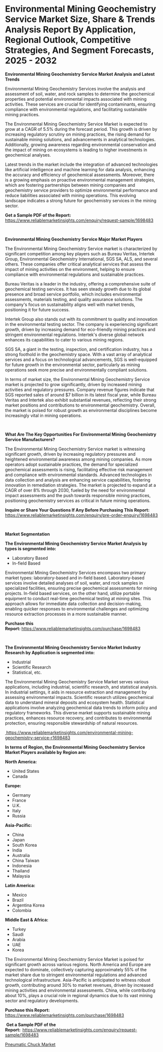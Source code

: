 <p><h1>Environmental Mining Geochemistry Service Market Size, Share & Trends Analysis Report By Application, Regional Outlook, Competitive Strategies, And Segment Forecasts, 2025 - 2032</h1></p><p><strong>Environmental Mining Geochemistry Service Market Analysis and Latest Trends</strong></p>
<p><p>Environmental Mining Geochemistry Services involve the analysis and assessment of soil, water, and rock samples to determine the geochemical properties and potential environmental impacts associated with mining activities. These services are crucial for identifying contaminants, ensuring compliance with environmental regulations, and facilitating sustainable mining practices.</p><p>The Environmental Mining Geochemistry Service Market is expected to grow at a CAGR of 5.5% during the forecast period. This growth is driven by increasing regulatory scrutiny on mining practices, the rising demand for sustainable mining solutions, and advancements in analytical technologies. Additionally, growing awareness regarding environmental conservation and the impact of mining on ecosystems is leading to higher investments in geochemical analyses.</p><p>Latest trends in the market include the integration of advanced technologies like artificial intelligence and machine learning for data analysis, enhancing the accuracy and efficiency of geochemical assessments. Moreover, there is a growing emphasis on proactive environmental management strategies, which are fostering partnerships between mining companies and geochemistry service providers to optimize environmental performance and reduce liabilities associated with mining operations. This evolving landscape indicates a strong future for geochemistry services in the mining sector.</p></p>
<p><strong>Get a Sample PDF of the Report:&nbsp;</strong> <a href="https://www.reliablemarketinsights.com/enquiry/request-sample/1698483?utm_campaign=1887&utm_medium=2&utm_source=Github&utm_content=ia&utm_term=09012025&utm_id=environmental-mining-geochemistry-service">https://www.reliablemarketinsights.com/enquiry/request-sample/1698483</a></p>
<p>&nbsp;</p>
<p><strong>Environmental Mining Geochemistry Service Major Market Players</strong></p>
<p><p>The Environmental Mining Geochemistry Service market is characterized by significant competition among key players such as Bureau Veritas, Intertek Group, Environmental Geochemistry International, SGS SA, ALS, and several others. These companies offer critical analytical services that assess the impact of mining activities on the environment, helping to ensure compliance with environmental regulations and sustainable practices.</p><p>Bureau Veritas is a leader in the industry, offering a comprehensive suite of geochemical testing services. It has seen steady growth due to its global presence and broad service portfolio, which includes environmental assessments, materials testing, and quality assurance solutions. The company's focus on sustainability aligns well with market trends, positioning it for future success.</p><p>Intertek Group also stands out with its commitment to quality and innovation in the environmental testing sector. The company is experiencing significant growth, driven by increasing demand for eco-friendly mining practices and stringent environmental regulations. Intertek's diverse global network enhances its capabilities to cater to various mining regions.</p><p>SGS SA, a giant in the testing, inspection, and certification industry, has a strong foothold in the geochemistry space. With a vast array of analytical services and a focus on technological advancements, SGS is well-equipped for future growth in the environmental sector, particularly as mining operations seek more precise and environmentally compliant solutions.</p><p>In terms of market size, the Environmental Mining Geochemistry Service market is projected to grow significantly, driven by increased mining activities and regulatory pressures. Company revenue figures indicate that SGS reported sales of around $7 billion in its latest fiscal year, while Bureau Veritas and Intertek also exhibit substantial revenues, reflecting their strong market positions and contributions to environmental geochemistry. Overall, the market is poised for robust growth as environmental disciplines become increasingly vital in mining operations.</p></p>
<p>&nbsp;</p>
<p><strong>What Are The Key Opportunities For Environmental Mining Geochemistry Service Manufacturers?</strong></p>
<p><p>The Environmental Mining Geochemistry Service market is witnessing significant growth, driven by increasing regulatory pressures and heightened environmental awareness among mining companies. As more operators adopt sustainable practices, the demand for specialized geochemical assessments is rising, facilitating effective risk management and compliance with environmental standards. Advanced technologies in data collection and analysis are enhancing service capabilities, fostering innovation in remediation strategies. The market is projected to expand at a CAGR of over 8% through 2030, fueled by the need for environmental impact assessments and the push towards responsible mining practices, positioning geochemistry services as critical in future mining operations.</p></p>
<p><strong>Inquire or Share Your Questions If Any Before Purchasing This Report:</strong> <a href="https://www.reliablemarketinsights.com/enquiry/pre-order-enquiry/1698483?utm_campaign=1887&utm_medium=2&utm_source=Github&utm_content=ia&utm_term=09012025&utm_id=environmental-mining-geochemistry-service">https://www.reliablemarketinsights.com/enquiry/pre-order-enquiry/1698483</a></p>
<p>&nbsp;</p>
<p><strong>Market Segmentation</strong></p>
<p><strong>The Environmental Mining Geochemistry Service Market Analysis by types is segmented into:</strong></p>
<p><ul><li>Laboratory Based</li><li>In-field Based</li></ul></p>
<p><p>Environmental Mining Geochemistry Services encompass two primary market types: laboratory-based and in-field based. Laboratory-based services involve detailed analyses of soil, water, and rock samples in specialized facilities, ensuring precise geochemical assessments for mining projects. In-field based services, on the other hand, utilize portable equipment to conduct real-time geochemical testing at mining sites. This approach allows for immediate data collection and decision-making, enabling quicker responses to environmental challenges and optimizing resource extraction processes in a more sustainable manner.</p></p>
<p><strong>Purchase this Report:&nbsp;</strong><a href="https://www.reliablemarketinsights.com/purchase/1698483?utm_campaign=1887&utm_medium=2&utm_source=Github&utm_content=ia&utm_term=09012025&utm_id=environmental-mining-geochemistry-service">https://www.reliablemarketinsights.com/purchase/1698483</a></p>
<p>&nbsp;</p>
<p><strong>The Environmental Mining Geochemistry Service Market Industry Research by Application is segmented into:</strong></p>
<p><ul><li>Industrial</li><li>Scientific Research</li><li>Statistical, etc.</li></ul></p>
<p><p>The Environmental Mining Geochemistry Service Market serves various applications, including industrial, scientific research, and statistical analysis. In industrial settings, it aids in resource extraction and management by assessing environmental impacts. Scientific research utilizes geochemical data to understand mineral deposits and ecosystem health. Statistical applications involve analyzing geochemical data trends to inform policy and regulatory frameworks. This diverse market supports sustainable mining practices, enhances resource recovery, and contributes to environmental protection, ensuring responsible stewardship of natural resources.</p></p>
<p><a href="https://www.reliablemarketinsights.com/environmental-mining-geochemistry-service-r1698483?utm_campaign=1887&utm_medium=2&utm_source=Github&utm_content=ia&utm_term=09012025&utm_id=environmental-mining-geochemistry-service">&nbsp;https://www.reliablemarketinsights.com/environmental-mining-geochemistry-service-r1698483</a></p>
<p><strong>In terms of Region, the Environmental Mining Geochemistry Service Market Players available by Region are:</strong></p>
<p>
    <p> <strong> North America: </strong>
        <ul>
            <li>United States</li>
            <li>Canada</li>
        </ul>
        </p> 
    <p> <strong> Europe: </strong>
        <ul>
            <li>Germany</li>
            <li>France</li>
            <li>U.K.</li>
            <li>Italy</li>
            <li>Russia</li>
        </ul>
        </p> 
    <p> <strong> Asia-Pacific: </strong>
        <ul>
            <li>China</li>
            <li>Japan</li>
            <li>South Korea</li>
            <li>India</li>
            <li>Australia</li>
            <li>China Taiwan</li>
            <li>Indonesia</li>
            <li>Thailand</li>
            <li>Malaysia</li>
        </ul>
        </p> 
    <p> <strong> Latin America: </strong>
        <ul>
            <li>Mexico</li>
            <li>Brazil</li>
            <li>Argentina Korea</li>
            <li>Colombia</li>
        </ul>
        </p> 
    <p> <strong> Middle East & Africa: </strong>
        <ul>
            <li>Turkey</li>
            <li>Saudi</li>
            <li>Arabia</li>
            <li>UAE</li>
            <li>Korea</li>
        </ul>
    </p>
    </p>
<p><p>The Environmental Mining Geochemistry Service Market is poised for significant growth across various regions. North America and Europe are expected to dominate, collectively capturing approximately 55% of the market share due to stringent environmental regulations and advanced technological infrastructure. Asia-Pacific is anticipated to witness robust growth, contributing around 30% to market revenues, driven by increased mining activities and environmental assessments. China, while contributing about 10%, plays a crucial role in regional dynamics due to its vast mining sector and regulatory developments.</p></p>
<p><strong>Purchase this Report: </strong><a href="https://www.reliablemarketinsights.com/purchase/1698483?utm_campaign=1887&utm_medium=2&utm_source=Github&utm_content=ia&utm_term=09012025&utm_id=environmental-mining-geochemistry-service">https://www.reliablemarketinsights.com/purchase/1698483</a></p>
<p>&nbsp;<strong>Get a Sample PDF of the Report:&nbsp;&nbsp;</strong><a href="https://www.reliablemarketinsights.com/enquiry/request-sample/1698483?utm_campaign=1887&utm_medium=2&utm_source=Github&utm_content=ia&utm_term=09012025&utm_id=environmental-mining-geochemistry-service">https://www.reliablemarketinsights.com/enquiry/request-sample/1698483</a></p>
<p><strong></strong></p>
<p><p><a href="https://github.com/julyju69/Market-Research-Report-List-5/blob/main/pneumatic-chuck-market.md?utm_campaign=1887&utm_medium=2&utm_source=Github&utm_content=ia&utm_term=09012025&utm_id=environmental-mining-geochemistry-service">Pneumatic Chuck Market</a></p></p>